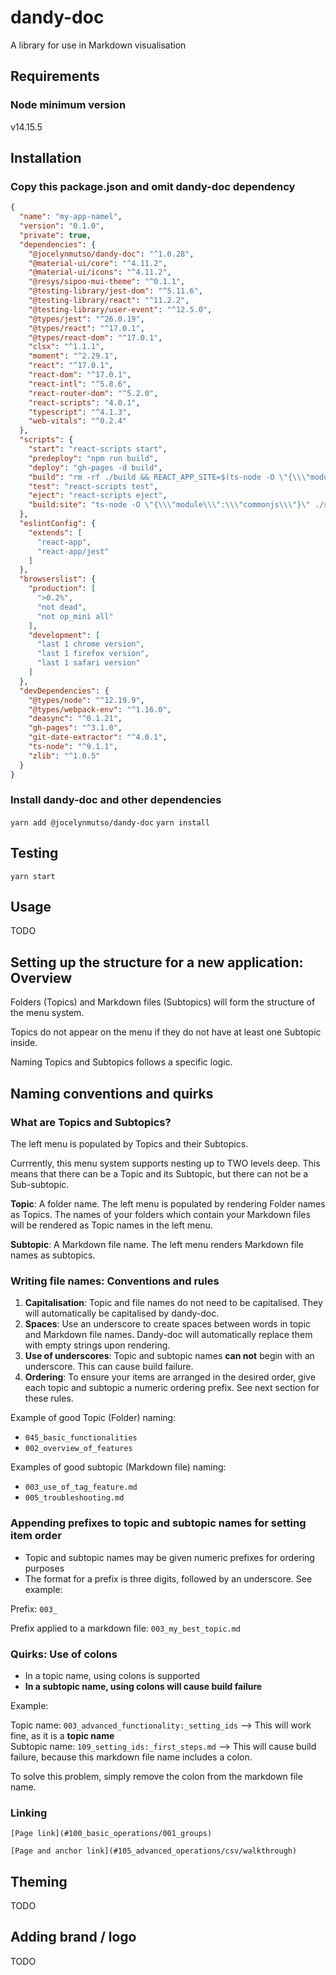 # dandy-doc

A library for use in Markdown visualisation

## Requirements

### Node minimum version

v14.15.5


## Installation

### Copy this package.json and omit dandy-doc dependency

``` json
{
  "name": "my-app-namel",
  "version": "0.1.0",
  "private": true,
  "dependencies": {
    "@jocelynmutso/dandy-doc": "^1.0.28",
    "@material-ui/core": "^4.11.2",
    "@material-ui/icons": "^4.11.2",
    "@resys/sipoo-mui-theme": "^0.1.1",
    "@testing-library/jest-dom": "^5.11.6",
    "@testing-library/react": "^11.2.2",
    "@testing-library/user-event": "^12.5.0",
    "@types/jest": "^26.0.19",
    "@types/react": "^17.0.1",
    "@types/react-dom": "^17.0.1",
    "clsx": "^1.1.1",
    "moment": "^2.29.1",
    "react": "^17.0.1",
    "react-dom": "^17.0.1",
    "react-intl": "^5.8.6",
    "react-router-dom": "^5.2.0",
    "react-scripts": "4.0.1",
    "typescript": "^4.1.3",
    "web-vitals": "^0.2.4"
  },
  "scripts": {
    "start": "react-scripts start",
    "predeploy": "npm run build",
    "deploy": "gh-pages -d build",
    "build": "rm -rf ./build && REACT_APP_SITE=$(ts-node -O \"{\\\"module\\\":\\\"commonjs\\\"}\" ./src/build-site.ts) react-scripts build",
    "test": "react-scripts test",
    "eject": "react-scripts eject",
    "build:site": "ts-node -O \"{\\\"module\\\":\\\"commonjs\\\"}\" ./src/build-site.ts"
  },
  "eslintConfig": {
    "extends": [
      "react-app",
      "react-app/jest"
    ]
  },
  "browserslist": {
    "production": [
      ">0.2%",
      "not dead",
      "not op_mini all"
    ],
    "development": [
      "last 1 chrome version",
      "last 1 firefox version",
      "last 1 safari version"
    ]
  },
  "devDependencies": {
    "@types/node": "^12.19.9",
    "@types/webpack-env": "^1.16.0",
    "deasync": "^0.1.21",
    "gh-pages": "^3.1.0",
    "git-date-extractor": "^4.0.1",
    "ts-node": "^9.1.1",
    "zlib": "^1.0.5"
  }
}
```

### Install dandy-doc and other dependencies

  `yarn add @jocelynmutso/dandy-doc`
  `yarn install`
  

## Testing

`yarn start` 



## Usage

 TODO
 

## Setting up the structure for a new application: Overview

Folders (Topics) and Markdown files (Subtopics) will form the structure of the menu system. 

Topics do not appear on the menu if they do not have at least one Subtopic inside.

Naming Topics and Subtopics follows a specific logic.

## Naming conventions and quirks

### What are Topics and Subtopics? 

The left menu is populated by Topics and their Subtopics.

Currrently, this menu system supports nesting up to TWO levels deep. This means that there can be a Topic and its Subtopic, but there can not be a Sub-subtopic.

**Topic**: A folder name. The left menu is populated by rendering Folder names as Topics. The names of your folders which contain your Markdown files will be rendered as Topic names in the left menu.  

**Subtopic**: A Markdown file name. The left menu renders Markdown file names as subtopics. 


### Writing file names: Conventions and rules

1. **Capitalisation**: Topic and file names do not need to be capitalised. They will automatically be capitalised by dandy-doc.
2. **Spaces**: Use an underscore to create spaces between words in topic and Markdown file names. Dandy-doc will automatically replace them with empty strings upon rendering.
3. **Use of underscores**: Topic and subtopic names **can not** begin with an underscore. This can cause build failure.
4. **Ordering**: To ensure your items are arranged in the desired order, give each topic and subtopic a numeric ordering prefix. See next section for these rules.

Example of good Topic (Folder) naming:

* `045_basic_functionalities`
* `002_overview_of_features`

Examples of good subtopic (Markdown file) naming:

* `003_use_of_tag_feature.md`
* `005_troubleshooting.md`


### Appending prefixes to topic and subtopic names for setting item order

* Topic and subtopic names may be given numeric prefixes for ordering purposes
* The format for a prefix is three digits, followed by an underscore. See example:

Prefix: `003_`

Prefix applied to a markdown file: `003_my_best_topic.md`


### Quirks: Use of colons
* In a topic name, using colons is supported
* **In a subtopic name, using colons will cause build failure**

Example:

Topic name: `003_advanced_functionality:_setting_ids` --> This will work fine, as it is a **topic name**  
Subtopic name: `109_setting_ids:_first_steps.md` --> This will cause build failure, because this markdown file name includes a colon. 

To solve this problem, simply remove the colon from the markdown file name.

### Linking

`[Page link](#100_basic_operations/001_groups)`

`[Page and anchor link](#105_advanced_operations/csv/walkthrough)`

## Theming

TODO

## Adding brand / logo

TODO

